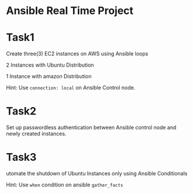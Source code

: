 # Ansible Real Time Project

# Task1

Create three(3) EC2 instances on AWS using Ansible loops

2 Instances with Ubuntu Distribution

1 Instance with amazon Distribution

Hint: Use ``` connection: local ``` on Ansible Control node.

# Task2

Set up passwordless authentication between Ansible control node and newly created instances.

# Task3

utomate the shutdown of Ubuntu Instances only using Ansible Conditionals

Hint: Use ``` when ``` condition on ansible ``` gather_facts ```

